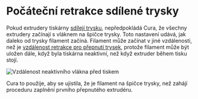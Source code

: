 Počáteční retrakce sdílené trysky
====
Pokud extrudery tiskárny [sdílejí trysku](machine_extruders_share_nozzle.md), nepředpokládá Cura, že všechny extrudery začínají s vláknem na špičce trysky. Toto nastavení udává, jak daleko od trysky filament začíná. Filament může začínat v jiné vzdálenosti, než je [vzdálenost retrakce pro přepnutí trysek](../dual/switch_extruder_retraction_amount.md), protože filament může být uložen dále, když byla tiskárna neaktivní, než když extruder během tisku stojí.

![Vzdálenost neaktivního vlákna před tiskem](../../../articles/images/machine_extruders_shared_nozzle_initial_retraction.svg)

Cura to použije, aby se ujistila, že je filament na špičce trysky, než zahájí proceduru zaplnění prvního přepnutého extrudéru.